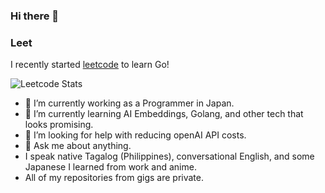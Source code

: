 ### Hi there 👋

### Leet

I recently started [leetcode](https://leetcode.com/) to learn Go!

![Leetcode Stats](https://leetcard.jacoblin.cool/Lenzras)


- 🔭 I’m currently working as a Programmer in Japan.
- 🌱 I’m currently learning AI Embeddings, Golang, and other tech that looks promising.
- 🤔 I’m looking for help with reducing openAI API costs.
- 💬 Ask me about anything.
- I speak native Tagalog (Philippines), conversational English, and some Japanese I learned from work and anime.
- All of my repositories from gigs are private.



